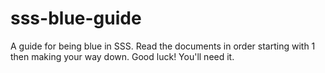 # sss-blue-guide
A guide for being blue in SSS.
Read the documents in order starting with 1 then making your way down.
Good luck! You'll need it.
